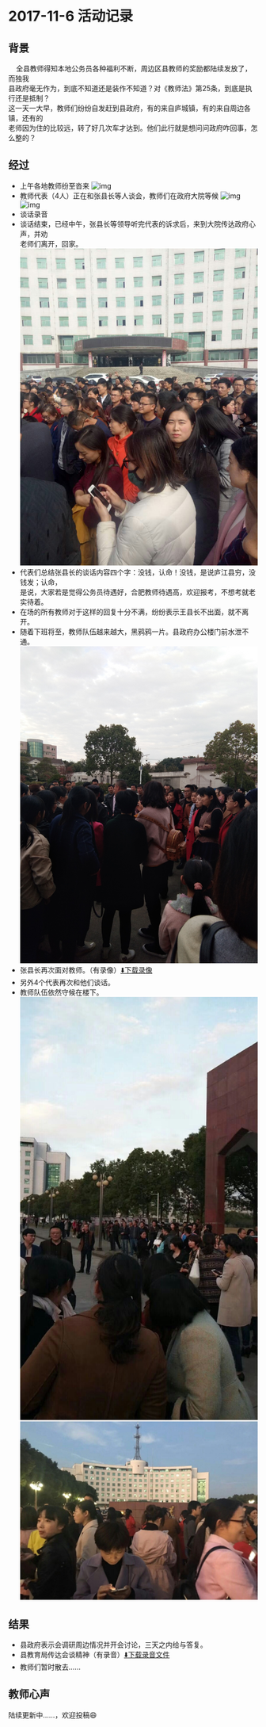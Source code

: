 # 2017-11-6 活动记录
## 背景
    全县教师得知本地公务员各种福利不断，周边区县教师的奖励都陆续发放了，而独我<br/>
县政府毫无作为，到底不知道还是装作不知道？对《教师法》第25条，到底是执行还是抵制？<br/>
这一天一大早，教师们纷纷自发赶到县政府，有的来自庐城镇，有的来自周边各镇，还有的<br/>
老师因为住的比较远，转了好几次车才达到。他们此行就是想问问政府咋回事，怎么整的？<br/>
## 经过
- 上午各地教师纷至沓来
![img](https://github.com/25thAssociation/LuJiang/blob/master/2017-11-6-Activity/IMG_20171106_090836.jpg)
- 教师代表（4人）正在和张县长等人谈会，教师们在政府大院等候
![img](https://github.com/25thAssociation/LuJiang/blob/master/2017-11-6-Activity/IMG_20171106_091859.jpg)
![img](https://github.com/25thAssociation/LuJiang/blob/master/2017-11-6-Activity/IMG_20171106_091904.jpg)
- 谈话录音
- 谈话结束，已经中午，张县长等领导听完代表的诉求后，来到大院传达政府心声，并劝<br/>
老师们离开，回家。
![img](https://github.com/25thAssociation/LuJiang/blob/master/2017-11-6-Activity/20171106mmexport1515475747087.jpg)
- 代表们总结张县长的谈话内容四个字：没钱，认命！没钱，是说庐江县穷，没钱发；认命，<br/>
是说，大家若是觉得公务员待遇好，合肥教师待遇高，欢迎报考，不想考就老实待着。
- 在场的所有教师对于这样的回复十分不满，纷纷表示王县长不出面，就不离开。
- 随着下班将至，教师队伍越来越大，黑鸦鸦一片。县政府办公楼门前水泄不通。
![img](https://github.com/25thAssociation/LuJiang/blob/master/2017-11-6-Activity/IMG_20171106_162505.jpg)
- 张县长再次面对教师。（有录像）[:arrow_down:下载录像](https://github.com/25thAssociation/LuJiang/blob/master/2017-11-6-Activity/%E5%BC%A0%E5%8E%BF%E9%95%BF%E5%9C%A8%E5%8A%9E%E5%85%AC%E6%A5%BC%E5%89%8D%E9%9D%A2%E5%AF%B9%E6%95%99%E5%B8%88.mp4)
- 另外4个代表再次和他们谈话。
- 教师队伍依然守候在楼下。
![](https://github.com/25thAssociation/LuJiang/blob/master/2017-11-6-Activity/20171106mmexport1515475734187.jpg)
![](https://github.com/25thAssociation/LuJiang/blob/master/2017-11-6-Activity/20171106mmexport1515475740840.jpg)
## 结果
- 县政府表示会调研周边情况并开会讨论，三天之内给与答复。
- 县教育局传达会谈精神（有录音）[:arrow_down:下载录音文件](https://github.com/25thAssociation/LuJiang/blob/master/2017-11-6-Activity/%E4%B8%8B%E5%8D%88%207%E6%97%B62%E5%88%86%20.3gpp)
- 教师们暂时散去……
## 教师心声
陆续更新中……，欢迎投稿:smile:
